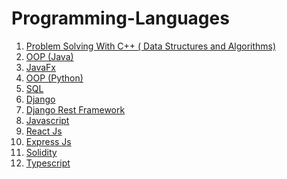 # Programming-Languages

<ol>
  <li>
    <a href="https://github.com/Arannamoy-Mondal/CP">Problem Solving With C++ ( Data Structures and Algorithms)</a>
  </li>
  <li>
    <a href="https://github.com/Arannamoy-Mondal/Java">OOP (Java) </a>
  </li>
  <li>
    <a href="https://github.com/Arannamoy-Mondal/JavaFx">JavaFx</a>
  </li>
  <li>
    <a href="https://github.com/Arannamoy-Mondal/Python">OOP (Python)</a>
  </li>
  <li>
    <a href="https://github.com/Arannamoy-Mondal/SQL">SQL</a>
  </li>
  <li>
    <a href="https://github.com/Arannamoy-Mondal/Django">Django</a>
  </li>
  <li>
    <a href="https://github.com/Arannamoy-Mondal/DRF">Django Rest Framework</a>
  </li>
  <li>
    <a href="https://github.com/Arannamoy-Mondal/JavaScript">Javascript</a>
  </li>
  <li>
    <a href="https://github.com/Arannamoy-Mondal/ReactJs">React Js</a>
  </li>
  <li>
    <a href="https://github.com/Arannamoy-Mondal/Express-Js">Express Js</a>
  </li>
  <li>
    <a href="https://github.com/Arannamoy-Mondal/Solidity">Solidity</a>
  </li>
  <li>
    <a href="https://github.com/Arannamoy-Mondal/Typescript">
      Typescript
    </a>
  </li>
</ol>
